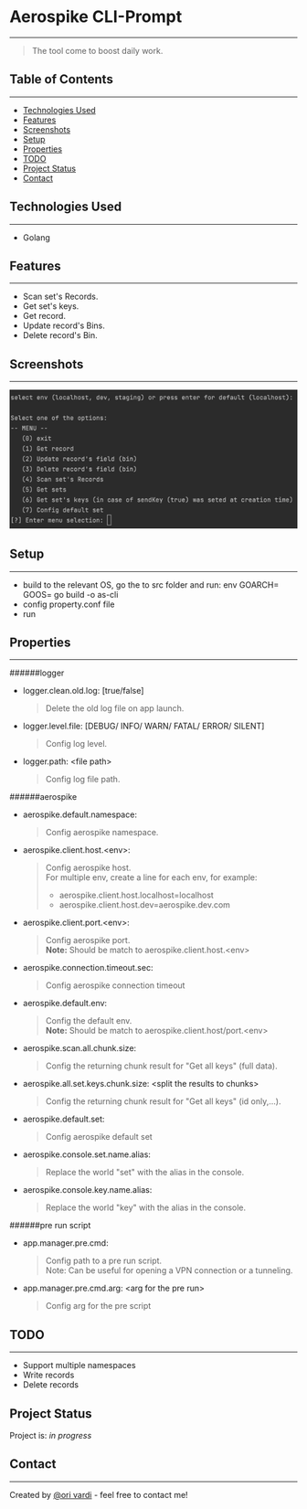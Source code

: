 # Aerospike CLI-Prompt
***
> The tool come to boost daily work.


## Table of Contents
***
* [Technologies Used](#technologies-used)
* [Features](#features)
* [Screenshots](#screenshots)
* [Setup](#setup)
* [Properties](#properties)
* [TODO](#todo)
* [Project Status](#project-status)
* [Contact](#contact)
<!-- * [License](#license) -->


## Technologies Used 
***
- Golang

## Features
***
- Scan set's Records. 
- Get set's keys.
- Get record.
- Update record's Bins.
- Delete record's Bin.

## Screenshots
***
![Screenshot](./img/main-screen.png)
<!-- If you have screenshots you'd like to share, include them here. -->

## Setup
***
- build to the relevant OS, go the to src folder and run: env GOARCH=<arch> GOOS=<OS> go build -o as-cli
- config property.conf file
- run


## Properties
***
######logger
- logger.clean.old.log: [true/false]  
  > Delete the old log file on app launch.
- logger.level.file: [DEBUG/ INFO/ WARN/ FATAL/ ERROR/ SILENT]
  > Config log level.
- logger.path: \<file path>
  > Config log file path.

######aerospike
- aerospike.default.namespace:
  > Config aerospike namespace.

- aerospike.client.host.\<env>:
  > Config aerospike host.  
  > For multiple env, create a line for each env, for example:  
  > <ul> <li>aerospike.client.host.localhost=localhost</li>  
  > <li>aerospike.client.host.dev=aerospike.dev.com</li></ul>

- aerospike.client.port.\<env>:
  > Config aerospike port.  
  > <b>Note:</b> Should be match to aerospike.client.host.<<env>env>

- aerospike.connection.timeout.sec:
  > Config aerospike connection timeout

- aerospike.default.env: 
  > Config the default env.  
  > <b>Note:</b> Should be match to aerospike.client.host/port.<<env>env>

- aerospike.scan.all.chunk.size:
  > Config the returning chunk result for "Get all keys" (full data).

- aerospike.all.set.keys.chunk.size: \<split the results to chunks>
  > Config the returning chunk result for "Get all keys" (id only,...).

- aerospike.default.set:
  > Config aerospike default set

- aerospike.console.set.name.alias:
  > Replace the world "set" with the alias in the console.

- aerospike.console.key.name.alias:
  > Replace the world "key" with the alias in the console.
  
######pre run script
- app.manager.pre.cmd:
  > Config path to a pre run script.  
  > Note: Can be useful for opening a VPN connection or a tunneling.

- app.manager.pre.cmd.arg: \<arg for the pre run>
  > Config arg for the pre script


## TODO
***
- Support multiple namespaces
- Write records
- Delete records


## Project Status
Project is: _in progress_


## Contact
***
Created by [@ori vardi](mailto:vardi.ori@gmail.com) - feel free to contact me!

<!-- ## License -->
<!-- This project is open source and available under the [... License](). -->
